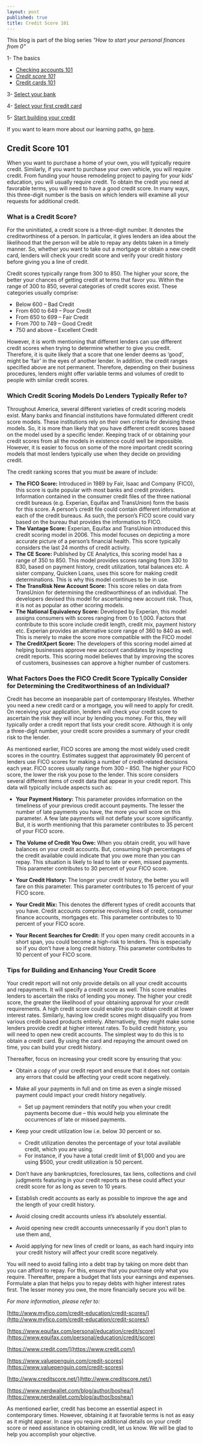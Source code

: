 ```yaml
---
layout: post
published: true
title: Credit Score 101
---
```

This blog is part of the blog series _"How to start your personal finances from 0"_ 

1- The basics
- [Checking accounts 101](http://supermonedero.com/2017-01-26-2017-01-26-checking-account-101/)
- _[Credit score 101](http://supermonedero.com/2017-01-26-credit-score-101/)_
- [Credit cards 101](http://supermonedero.com/2017-01-26-credit-cards-101/)

3- [Select your bank](http://supermonedero.com/2017-02-03-best-banks-for-latinos/)

4- [Select your first credit card](http://supermonedero.com/2017-02-03-best-credit-cards-for-latinos/)

5- [Start building your credit](http://supermonedero.com/2017-03-29-how-to-build-credit/)

If you want to learn more about our learning paths, go [here](http://supermonedero.com/2017-04-07-start-here/).


## Credit Score 101



When you want to purchase a home of your own, you will typically require credit. Similarly, if you want to purchase your own vehicle, you will require credit. From funding your house remodeling project to paying for your kids’ education, you will usually require credit. To obtain the credit you need at favorable terms, you will need to have a good credit score. In many ways, this three-digit number is the basis on which lenders will examine all your requests for additional credit.

### What is a Credit Score?

For the uninitiated, a credit score is a three-digit number. It denotes the creditworthiness of a person. In particular, it gives lenders an idea about the likelihood that the person will be able to repay any debts taken in a timely manner. So, whether you want to take out a mortgage or obtain a new credit card, lenders will check your credit score and verify your credit history before giving you a line of credit.

Credit scores typically range from 300 to 850. The higher your score, the better your chances of getting credit at terms that favor you. Within the range of 300 to 850, several categories of credit scores exist. These categories usually comprise:

-  Below 600 – Bad Credit
- From 600 to 649 – Poor Credit
- From 650 to 699 – Fair Credit
- From 700 to 749 – Good Credit
- 750 and above – Excellent Credit

However, it is worth mentioning that different lenders can use different credit scores when trying to determine whether to give you credit. Therefore, it is quite likely that a score that one lender deems as ‘good’, might be ‘fair’ in the eyes of another lender. In addition, the credit ranges specified above are not permanent. Therefore, depending on their business procedures, lenders might offer variable terms and volumes of credit to people with similar credit scores. 

### Which Credit Scoring Models Do Lenders Typically Refer to?

Throughout America, several different varieties of credit scoring models exist. Many banks and financial institutions have formulated different credit score models. These institutions rely on their own criteria for devising these models. So, it is more than likely that you have different credit scores based on the model used by a specific lender. Keeping track of or obtaining your credit scores from all the models in existence could well be impossible. However, it is easier to focus on some of the more important credit scoring models that most lenders typically use when they decide on providing credit. 

The credit ranking scores that you must be aware of include:

- **The FICO Score:** Introduced in 1989 by Fair, Isaac and Company (FICO), this score is quite popular with most banks and credit providers. Information contained in the consumer credit files of the three national credit bureaus (e.g. Experian, Equifax and TransUnion) form the basis for this score. A person’s credit file could contain different information at each of the credit bureaus. As such, the person’s FICO score could vary based on the bureau that provides the information to FICO.
- **The Vantage Score:** Experian, Equifax and TransUnion introduced this credit scoring model in 2006. This model focuses on depicting a more accurate picture of a person’s financial health. This score typically considers the last 24 months of credit activity. 
- **The CE Score:** Published by CE Analytics, this scoring model has a range of 350 to 850. This model provides scores ranging from 330 to 830, based on payment history, credit utilization, total balances etc. A sister company, Quicken Loans, uses this score for making credit determinations. This is why this model continues to be in use. 
- **The TransRisk New Account Score:** This score relies on data from TransUnion for determining the creditworthiness of an individual. The developers devised this model for ascertaining new account risk. Thus, it is not as popular as other scoring models.
- **The National Equivalency Score:** Developed by Experian, this model assigns consumers with scores ranging from 0 to 1,000. Factors that contribute to this score include credit length, credit mix, payment history etc. Experian provides an alternative score range of 360 to 840 as well. This is merely to make the score more compatible with the FICO model
- **The CreditXpert Score:** The developers of this scoring model aimed at helping businesses approve new account candidates by inspecting credit reports. This scoring model believes that by improving the scores of customers, businesses can approve a higher number of customers.


### What Factors Does the FICO Credit Score Typically Consider for Determining the Creditworthiness of an Individual?

Credit has become an inseparable part of contemporary lifestyles. Whether you need a new credit card or a mortgage, you will need to apply for credit. On receiving your application, lenders will check your credit score to ascertain the risk they will incur by lending you money. For this, they will typically order a credit report that lists your credit score. Although it is only a three-digit number, your credit score provides a summary of your credit risk to the lender. 

As mentioned earlier, FICO scores are among the most widely used credit scores in the country. Estimates suggest that approximately 90 percent of lenders use FICO scores for making a number of credit-related decisions each year. FICO scores usually range from 300 – 850. The higher your FICO score, the lower the risk you pose to the lender. This score considers several different items of credit data that appear in your credit report. This data will typically include aspects such as:

- **Your Payment History:** This parameter provides information on the timeliness of your previous credit account payments. The lesser the number of late payments you have, the more you will score on this parameter. A few late payments will not deflate your score significantly. But, it is worth mentioning that this parameter contributes to 35 percent of your FICO score.

- **The Volume of Credit You Owe:** When you obtain credit, you will have balances on your credit accounts. But, consuming high percentages of the credit available could indicate that you owe more than you can repay. This situation is likely to lead to late or even, missed payments. This parameter contributes to 30 percent of your FICO score.

- **Your Credit History:** The longer your credit history, the better you will fare on this parameter. This parameter contributes to 15 percent of your FICO score.

- **Your Credit Mix:** This denotes the different types of credit accounts that you have. Credit accounts comprise revolving lines of credit, consumer finance accounts, mortgages etc. This parameter contributes to 10 percent of your FICO score.

- **Your Recent Searches for Credit:** If you open many credit accounts in a short span, you could become a high-risk to lenders. This is especially so if you don’t have a long credit history. This parameter contributes to 10 percent of your FICO score.


### Tips for Building and Enhancing Your Credit Score

Your credit report will not only provide details on all your credit accounts and repayments. It will specify a credit score as well. This score enables lenders to ascertain the risks of lending you money. The higher your credit score, the greater the likelihood of your obtaining approval for your credit requirements. A high credit score could enable you to obtain credit at lower interest rates. Similarly, having low credit scores might disqualify you from various credit-based products entirely. Alternatively, they might make some lenders provide credit at higher interest rates. To build credit history, you will need to open new credit accounts. The simplest way to do this is to obtain a credit card. By using the card and repaying the amount owed on time, you can build your credit history.

Thereafter, focus on increasing your credit score by ensuring that you:

- Obtain a copy of your credit report and ensure that it does not contain any errors that could be affecting your credit score negatively.

- Make all your payments in full and on time as even a single missed payment could impact your credit history negatively. 
  - Set up payment reminders that notify you when your credit payments become due – this would help you eliminate the occurrences of late or missed payments.
  
- Keep your credit utilization low i.e. below 30 percent or so.
  - Credit utilization denotes the percentage of your total available credit, which you are using.
  - For instance, if you have a total credit limit of $1,000 and you are using $500, your credit utilization is 50 percent.
  
- Don’t have any bankruptcies, foreclosures, tax liens, collections and civil judgments featuring in your credit reports as these could affect your credit score for as long as seven to 10 years.

- Establish credit accounts as early as possible to improve the age and the length of your credit history.

- Avoid closing credit accounts unless it’s absolutely essential.

- Avoid opening new credit accounts unnecessarily if you don’t plan to use them and,

- Avoid applying for new lines of credit or loans, as each hard inquiry into your credit history will affect your credit score negatively.

You will need to avoid falling into a debt trap by taking on more debt than you can afford to repay. For this, ensure that you purchase only what you require. Thereafter, prepare a budget that lists your earnings and expenses. Formulate a plan that helps you to repay debts with higher interest rates first. The lesser money you owe, the more financially secure you will be. 

_For more information, please refer to:_

[http://www.myfico.com/credit-education/credit-scores/](http://www.myfico.com/credit-education/credit-scores/)

[https://www.equifax.com/personal/education/credit/score](https://www.equifax.com/personal/education/credit/score)

[https://www.credit.com/](https://www.credit.com/)

[https://www.valuepenguin.com/credit-scores](https://www.valuepenguin.com/credit-scores)

[http://www.creditscore.net/](http://www.creditscore.net/)

[https://www.nerdwallet.com/blog/author/boshea/](https://www.nerdwallet.com/blog/author/boshea/)

As mentioned earlier, credit has become an essential aspect in contemporary times. However, obtaining it at favorable terms is not as easy as it might appear. In case you require additional details on your credit score or need assistance in obtaining credit, let us know. We will be glad to help you accomplish your objective.
